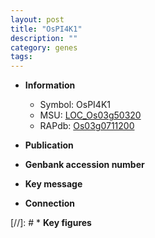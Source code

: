 ```yaml
---
layout: post
title: "OsPI4K1"
description: ""
category: genes
tags: 
---
```


* **Information**  
    + Symbol: OsPI4K1  
    + MSU: [LOC_Os03g50320](http://rice.uga.edu/cgi-bin/ORF_infopage.cgi?orf=LOC_Os03g50320)  
    + RAPdb: [Os03g0711200](http://rapdb.dna.affrc.go.jp/viewer/gbrowse_details/irgsp1?name=Os03g0711200)  

* **Publication**  

* **Genbank accession number**  

* **Key message**  

* **Connection**  

[//]: # * **Key figures**  


